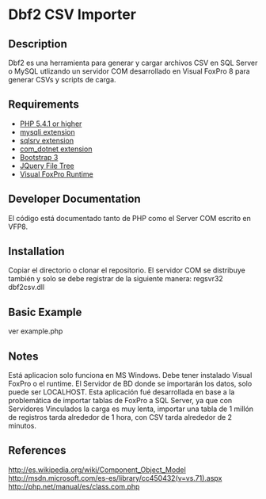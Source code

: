# Dbf2 CSV Importer #

## Description ##
Dbf2 es una herramienta para generar y cargar archivos CSV en SQL Server o MySQL
utlizando un servidor COM desarrollado en Visual FoxPro 8 para generar CSVs 
y scripts de carga.

## Requirements ##
* [PHP 5.4.1 or higher](http://www.php.net/)
* [mysqli extension](http://www.php.net/)
* [sqlsrv extension](http://msdn.microsoft.com/en-us/sqlserver/ff657782.aspx/)
* [com_dotnet extension](http://www.php.net/)
* [Bootstrap 3](http://getbootstrap.com/)
* [JQuery File Tree](http://www.abeautifulsite.net/jquery-file-tree/)
* [Visual FoxPro Runtime](http://msdn.microsoft.com/en-us/library/ms950411.aspx)

## Developer Documentation ##
El código está documentado tanto de PHP como el Server COM escrito en VFP8.

## Installation ##
Copiar el directorio o clonar el repositorio. El servidor COM se distribuye también
y solo se debe registrar de la siguiente manera: regsvr32 dbf2csv.dll

## Basic Example ##
ver example.php

## Notes ##
Está aplicacion solo funciona en MS Windows.
Debe tener instalado Visual FoxPro o el runtime.
El Servidor de BD donde se importarán los datos, solo puede ser LOCALHOST.
Esta aplicación fué desarrollada en base a la problemática de importar tablas de FoxPro
a SQL Server, ya que con Servidores Vinculados la carga es muy lenta, importar una tabla
de 1 millón de registros tarda alrededor de 1 hora, con CSV tarda alrededor de 2 minutos.

## References ##
http://es.wikipedia.org/wiki/Component_Object_Model
http://msdn.microsoft.com/es-es/library/cc450432(v=vs.71).aspx
http://php.net/manual/es/class.com.php




